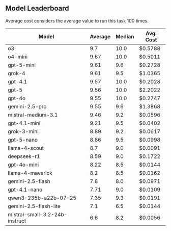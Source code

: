 ## Model Leaderboard

Average cost considers the average value to run this task 100 times.

| Model                          | Average | Median | Avg. Cost |
| ------------------------------ | ------- | ------ | --------- |
| o3                             | 9.7     | 10.0   | $0.5788   |
| o4-mini                        | 9.67    | 10.0   | $0.5011   |
| gpt-5-mini                     | 9.61    | 9.6    | $0.2728   |
| grok-4                         | 9.61    | 9.5    | $1.0365   |
| gpt-4.1                        | 9.57    | 10.0   | $0.2028   |
| gpt-5                          | 9.56    | 10.0   | $2.2022   |
| gpt-4o                         | 9.55    | 10.0   | $0.2747   |
| gemini-2.5-pro                 | 9.55    | 9.6    | $1.3868   |
| mistral-medium-3.1             | 9.46    | 9.2    | $0.0596   |
| gpt-4.1-mini                   | 9.21    | 9.5    | $0.0402   |
| grok-3-mini                    | 8.89    | 9.2    | $0.0617   |
| gpt-5-nano                     | 8.86    | 9.5    | $0.0998   |
| llama-4-scout                  | 8.7     | 9.0    | $0.0091   |
| deepseek-r1                    | 8.59    | 9.0    | $0.1722   |
| gpt-4o-mini                    | 8.22    | 8.5    | $0.0144   |
| llama-4-maverick               | 8.2     | 8.5    | $0.0162   |
| gemini-2.5-flash               | 7.8     | 8.0    | $0.0971   |
| gpt-4.1-nano                   | 7.71    | 9.0    | $0.0109   |
| qwen3-235b-a22b-07-25          | 7.35    | 9.3    | $0.0191   |
| gemini-2.5-flash-lite          | 7.1     | 6.5    | $0.0144   |
| mistral-small-3.2-24b-instruct | 6.6     | 8.2    | $0.0056   |
